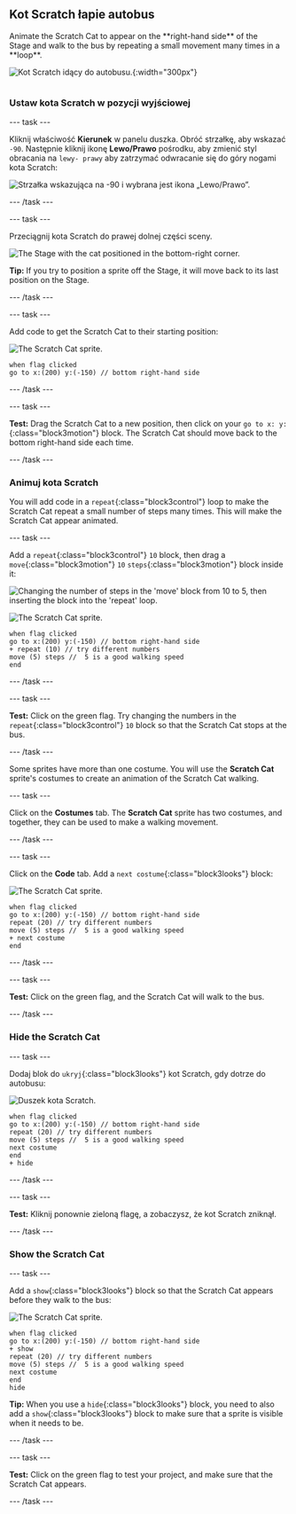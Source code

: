 ## Kot Scratch łapie autobus

<div style="display: flex; flex-wrap: wrap">
<div style="flex-basis: 200px; flex-grow: 1; margin-right: 15px;">
Animate the Scratch Cat to appear on the **right-hand side** of the Stage and walk to the bus by repeating a small movement many times in a **loop**. 
</div>
<div>

![Kot Scratch idący do autobusu.](images/cat-catches-bus.png){:width="300px"}

</div>
</div>

### Ustaw kota Scratch w pozycji wyjściowej

--- task ---

Kliknij właściwość **Kierunek** w panelu duszka. Obróć strzałkę, aby wskazać `-90`. Następnie kliknij ikonę **Lewo/Prawo** pośrodku, aby zmienić styl obracania na `lewy- prawy` aby zatrzymać odwracanie się do góry nogami kota Scratch:

![Strzałka wskazująca na -90 i wybrana jest ikona „Lewo/Prawo”.](images/sprite-pane-direction.png)

--- /task ---

--- task ---

Przeciągnij kota Scratch do prawej dolnej części sceny.

![The Stage with the cat positioned in the bottom-right corner.](images/bottom-right-cat.png)

**Tip:** If you try to position a sprite off the Stage, it will move back to its last position on the Stage.

--- /task ---

--- task ---

Add code to get the Scratch Cat to their starting position:

![The Scratch Cat sprite.](images/scratch-cat-sprite.png)

```blocks3
when flag clicked
go to x:(200) y:(-150) // bottom right-hand side
```

--- /task ---

--- task ---

**Test:** Drag the Scratch Cat to a new position, then click on your `go to x: y:`{:class="block3motion"} block. The Scratch Cat should move back to the bottom right-hand side each time.

--- /task ---

### Animuj kota Scratch

You will add code in a `repeat`{:class="block3control"} loop to make the Scratch Cat repeat a small number of steps many times. This will make the Scratch Cat appear animated.

--- task ---

Add a `repeat`{:class="block3control"} `10` block, then drag a `move`{:class="block3motion"} `10` `steps`{:class="block3motion"} block inside it:

![Changing the number of steps in the 'move' block from 10 to 5, then inserting the block into the 'repeat' loop.](images/block-into-loop.gif)

![The Scratch Cat sprite.](images/scratch-cat-sprite.png)

```blocks3
when flag clicked
go to x:(200) y:(-150) // bottom right-hand side
+ repeat (10) // try different numbers
move (5) steps //  5 is a good walking speed
end
```

--- /task ---

--- task ---

**Test:** Click on the green flag. Try changing the numbers in the `repeat`{:class="block3control"} `10` block so that the Scratch Cat stops at the bus.

--- /task ---

Some sprites have more than one costume. You will use the **Scratch Cat** sprite's costumes to create an animation of the Scratch Cat walking.

--- task ---

Click on the **Costumes** tab. The **Scratch Cat** sprite has two costumes, and together, they can be used to make a walking movement.

--- /task ---

--- task ---

Click on the **Code** tab. Add a `next costume`{:class="block3looks"} block:

![The Scratch Cat sprite.](images/scratch-cat-sprite.png)

```blocks3
when flag clicked
go to x:(200) y:(-150) // bottom right-hand side
repeat (20) // try different numbers
move (5) steps //  5 is a good walking speed
+ next costume 
end
```
--- /task ---

--- task ---

**Test:** Click on the green flag, and the Scratch Cat will walk to the bus.

--- /task ---

### Hide the Scratch Cat

--- task ---

Dodaj blok do `ukryj`{:class="block3looks"} kot Scratch, gdy dotrze do autobusu:

![Duszek kota Scratch.](images/scratch-cat-sprite.png)

```blocks3
when flag clicked
go to x:(200) y:(-150) // bottom right-hand side
repeat (20) // try different numbers
move (5) steps //  5 is a good walking speed
next costume 
end
+ hide
```

--- /task ---

--- task ---

**Test:** Kliknij ponownie zieloną flagę, a zobaczysz, że kot Scratch zniknął.

--- /task ---

### Show the Scratch Cat

--- task ---

Add a `show`{:class="block3looks"} block so that the Scratch Cat appears before they walk to the bus:

![The Scratch Cat sprite.](images/scratch-cat-sprite.png)

```blocks3
when flag clicked
go to x:(200) y:(-150) // bottom right-hand side
+ show
repeat (20) // try different numbers
move (5) steps //  5 is a good walking speed
next costume 
end
hide
```

**Tip:** When you use a `hide`{:class="block3looks"} block, you need to also add a `show`{:class="block3looks"} block to make sure that a sprite is visible when it needs to be.

--- /task ---

--- task ---

**Test:** Click on the green flag to test your project, and make sure that the Scratch Cat appears.

--- /task ---

